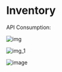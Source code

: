 # Inventory

API Consumption:

![img](https://user-images.githubusercontent.com/45727470/213973780-d1a3e1b3-40da-4694-a86e-88a7cd454293.png)

![img_1](https://user-images.githubusercontent.com/45727470/213973793-9b8d1906-b205-4868-b279-5e960de3b9c0.png)

![image](https://user-images.githubusercontent.com/45727470/214155724-c8d40459-0282-4462-8a27-cc5a07773a39.png)

